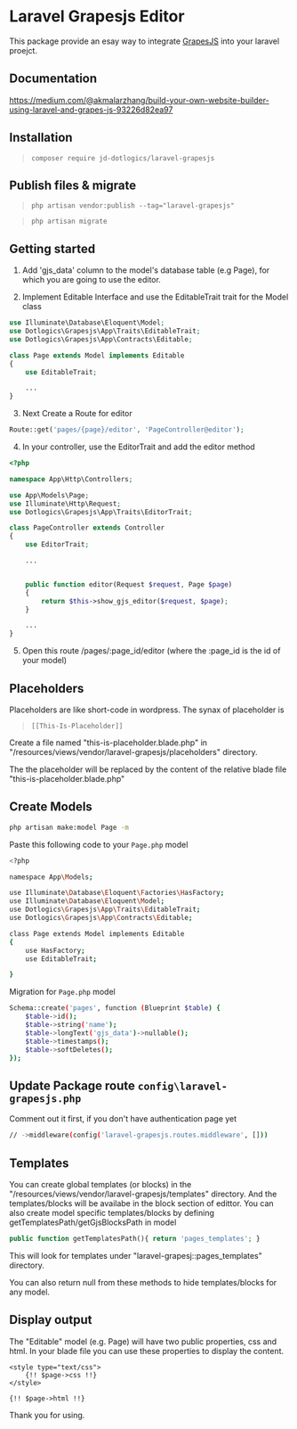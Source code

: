 # Laravel Grapesjs Editor

This package provide an esay way to integrate [GrapesJS](https://grapesjs.com/) into your laravel proejct.

## Documentation
https://medium.com/@akmalarzhang/build-your-own-website-builder-using-laravel-and-grapes-js-93226d82ea97

## Installation

>`composer require jd-dotlogics/laravel-grapesjs`


## Publish files & migrate

>`php artisan vendor:publish --tag="laravel-grapesjs"`

>`php artisan migrate`

## Getting started

1. Add 'gjs_data' column to the model's database table (e.g Page), for which you are going to use the editor.

2. Implement Editable Interface and use the EditableTrait trait for the Model class 
```php
use Illuminate\Database\Eloquent\Model;
use Dotlogics\Grapesjs\App\Traits\EditableTrait;
use Dotlogics\Grapesjs\App\Contracts\Editable;

class Page extends Model implements Editable
{
    use EditableTrait;

    ...
}
```

3. Next Create a Route for editor
```php
Route::get('pages/{page}/editor', 'PageController@editor');

```

4. In your controller, use the EditorTrait and add the editor method
```php
<?php

namespace App\Http\Controllers;

use App\Models\Page;
use Illuminate\Http\Request;
use Dotlogics\Grapesjs\App\Traits\EditorTrait;

class PageController extends Controller
{
    use EditorTrait;

    ...


    public function editor(Request $request, Page $page)
    {
        return $this->show_gjs_editor($request, $page);
    }

    ...
}


```

5. Open this route /pages/:page_id/editor (where the :page_id is the id of your model)

## Placeholders
Placeholders are like short-code in wordpress. The synax of placeholder is
>`[[This-Is-Placeholder]]`

Create a file named "this-is-placeholder.blade.php" in "/resources/views/vendor/laravel-grapesjs/placeholders" directory.

The the placeholder will be replaced by the content of the relative blade file "this-is-placeholder.blade.php"

## Create Models
```bash
php artisan make:model Page -m
```

Paste this following code to your `Page.php` model
```bash
<?php

namespace App\Models;

use Illuminate\Database\Eloquent\Factories\HasFactory;
use Illuminate\Database\Eloquent\Model;
use Dotlogics\Grapesjs\App\Traits\EditableTrait;
use Dotlogics\Grapesjs\App\Contracts\Editable;

class Page extends Model implements Editable
{
    use HasFactory;
    use EditableTrait;

}
```

Migration for `Page.php` model
```bash
Schema::create('pages', function (Blueprint $table) {
    $table->id();
    $table->string('name');
    $table->longText('gjs_data')->nullable();
    $table->timestamps();
    $table->softDeletes();
});
```

## Update Package route `config\laravel-grapesjs.php`
Comment out it first, if you don't have authentication page yet
```bash
// ->middleware(config('laravel-grapesjs.routes.middleware', []))
```

## Templates
You can create global templates (or blocks) in the "/resources/views/vendor/laravel-grapesjs/templates" directory. And the templates/blocks will be availabe in the block section of edittor.   You can also create model specific templates/blocks by defining getTemplatesPath/getGjsBlocksPath in model
```php
public function getTemplatesPath(){ return 'pages_templates'; }
```

This will look for templates under "laravel-grapesj::pages_templates" directory.

You can also return null from these methods to hide templates/blocks for any model.



## Display output
The "Editable" model (e.g. Page) will have two public properties, css and html. In your blade file you can use these properties to display the content.

```blade
<style type="text/css">
	{!! $page->css !!}
</style>

{!! $page->html !!}

```

Thank you for using.
